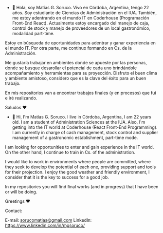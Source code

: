 - 👋 Hola, soy Matías G. Soruco. Vivo en Córdoba, Argentina, tengo 22 años. Soy estudiante de Ciencias de Administración en el IUA. También, me estoy adentrando en el mundo IT en Coderhouse (Programación Front-End React). Actualmente estoy encargado del manejo de caja, control de stock y manejo de proveedores de un local gastronómico, modalidad part-time.

Estoy en búsqueda de oportunidades para adentrar y ganar experiencia en el mundo IT. Por otra parte, me continuo formando en Cs. de la Administración.

Me gustaría trabajar en ambientes donde se apueste por las personas, donde se busque desarollar el potencial de cada uno brindándole acompañamiento y herramientas para su proyección. Disfruto el buen clima y ambiente amistoso, considero que es la clave del éxito para un buen trabajo.


En mis repositorios van a encontrar trabajos finales (y en procesos) que fui e iré realizando.

Saludos ♥ 

- 👋 Hi, I'm Matías G. Soruco. I live in Córdoba, Argentina, I am 22 years old. I am a student of Administration Sciences at the IUA. Also, I'm getting into the IT world at Coderhouse (React Front-End Programming). I am currently in charge of cash management, stock control and supplier management of a gastronomic establishment, part-time mode.

I am looking for opportunities to enter and gain experience in the IT world. On the other hand, I continue to train in Cs. of the administration.

I would like to work in environments where people are committed, where they seek to develop the potential of each one, providing support and tools for their projection. I enjoy the good weather and friendly environment, I consider that it is the key to success for a good job.

In my repositories you will find final works (and in progress) that I have been or will be doing.

Greetings ♥


Contact:

E-mail: sorucomatias@gmail.com
LinkedIn: https://www.linkedin.com/in/mgsoruco/



<!---
matiug3g/matiug3g is a ✨ special ✨ repository because its `README.md` (this file) appears on your GitHub profile.
You can click the Preview link to take a look at your changes.
--->
